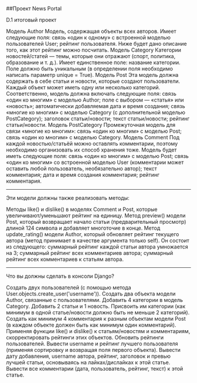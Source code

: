##Проект News Portal


D.1 итоговый проект

Модель Author
Модель, содержащая объекты всех авторов.
Имеет следующие поля:
cвязь «один к одному» с встроенной моделью пользователей User;
рейтинг пользователя. Ниже будет дано описание того, как этот рейтинг можно посчитать.
Модель Category
Категории новостей/статей — темы, которые они отражают (спорт, политика, образование и т. д.). Имеет единственное поле: название категории. Поле должно быть уникальным (в определении поля необходимо написать параметр unique = True).
Модель Post
Эта модель должна содержать в себе статьи и новости, которые создают пользователи. Каждый объект может иметь одну или несколько категорий.
Соответственно, модель должна включать следующие поля:
связь «один ко многим» с моделью Author;
поле с выбором — «статья» или «новость»;
автоматически добавляемая дата и время создания;
связь «многие ко многим» с моделью Category (с дополнительной моделью PostCategory);
заголовок статьи/новости;
текст статьи/новости;
рейтинг статьи/новости.
Модель PostCategory
Промежуточная модель для связи «многие ко многим»:
связь «один ко многим» с моделью Post;
связь «один ко многим» с моделью Category.
Модель Comment
Под каждой новостью/статьёй можно оставлять комментарии, поэтому необходимо организовать их способ хранения тоже.
Модель будет иметь следующие поля:
связь «один ко многим» с моделью Post;
связь «один ко многим» со встроенной моделью User (комментарии может оставить любой пользователь, необязательно автор);
текст комментария;
дата и время создания комментария;
рейтинг комментария.

___________________________________________

Эти модели должны также реализовать методы:

Методы like() и dislike() в моделях Comment и Post, которые увеличивают/уменьшают рейтинг на единицу.
Метод preview() модели Post, который возвращает начало статьи (предварительный просмотр) длиной 124 символа и добавляет многоточие в конце.
Метод update_rating() модели Author, который обновляет рейтинг текущего автора (метод принимает в качестве аргумента только self).
Он состоит из следующего:
суммарный рейтинг каждой статьи автора умножается на 3;
суммарный рейтинг всех комментариев автора;
суммарный рейтинг всех комментариев к статьям автора.

___________________________________________

Что вы должны сделать в консоли Django?

Создать двух пользователей (с помощью метода User.objects.create_user('username')).
Создать два объекта модели Author, связанные с пользователями.
Добавить 4 категории в модель Category.
Добавить 2 статьи и 1 новость.
Присвоить им категории (как минимум в одной статье/новости должно быть не меньше 2 категорий).
Создать как минимум 4 комментария к разным объектам модели Post (в каждом объекте должен быть как минимум один комментарий).
Применяя функции like() и dislike() к статьям/новостям и комментариям, скорректировать рейтинги этих объектов.
Обновить рейтинги пользователей.
Вывести username и рейтинг лучшего пользователя (применяя сортировку и возвращая поля первого объекта).
Вывести дату добавления, username автора, рейтинг, заголовок и превью лучшей статьи, основываясь на лайках/дислайках к этой статье.
Вывести все комментарии (дата, пользователь, рейтинг, текст) к этой статье.
